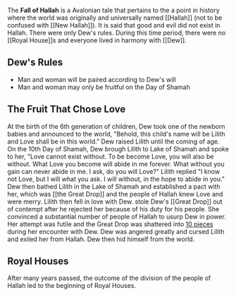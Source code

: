 The **Fall of Hallah** is a Avalonian tale that pertains to the a point in history where the world was originally and universally named [[Hallah]] (not to be confused with [[New Hallah]]). It is said that good and evil did not exist in Hallah. There were only Dew's rules. During this time period, there were no [[Royal House]]s and everyone lived in harmony with [[Dew]]. 

## Dew's Rules
* Man and woman will be paired according to Dew's will
* Man and woman may only be fruitful on the Day of Shamah

## The Fruit That Chose Love
At the birth of the 6th generation of children, Dew took one of the newborn babies and announced to the world, "Behold, this child's name will be Lilith and Love shall be in this world." Dew raised Lilith until the coming of age. On the 10th Day of Shamah, Dew brough Lilith to Lake of Shamah and spoke to her, "Love cannot exist without. To be become Love, you will also be without. What Love you become will abide in me forever. What without you gain can never abide in me. I ask, do you will Love?" Lilith replied "I know not Love, but I will what you ask. I will without, in the hope to abide in you." Dew then bathed Lilith in the Lake of Shamah and established a pact with her, which was [[the Great Drop]] and the people of Hallah knew Love and were merry. Lilith then fell in love with Dew.   stole Dew's [[Great Drop]] out of contempt after he rejected her because of his duty for his people. She  convinced a substantial number of people of Hallah to usurp Dew in power. Her attempt was futile and the Great Drop was shattered into [10 pieces](/wiki/Tears) during her encounter with Dew. Dew was angered greatly and cursed Lilith and exiled her from Hallah. Dew then hid himself from the world.

## Royal Houses
After many years passed, the outcome of the division of the people of Hallah led to the beginning of Royal Houses.